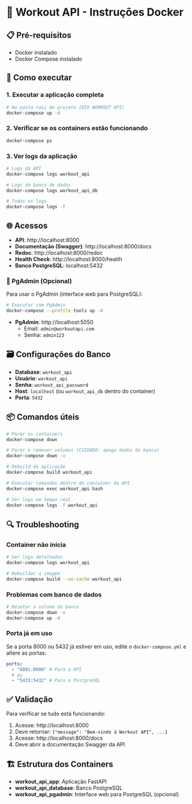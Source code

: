 # 🐳 Workout API - Instruções Docker

## 📋 Pré-requisitos

- Docker instalado
- Docker Compose instalado

## 🚀 Como executar

### 1. Executar a aplicação completa

```bash
# Na pasta raiz do projeto (DIO WORKOUT API)
docker-compose up -d
```

### 2. Verificar se os containers estão funcionando

```bash
docker-compose ps
```

### 3. Ver logs da aplicação

```bash
# Logs da API
docker-compose logs workout_api

# Logs do banco de dados
docker-compose logs workout_api_db

# Todos os logs
docker-compose logs -f
```

## 🌐 Acessos

- **API**: http://localhost:8000
- **Documentação (Swagger)**: http://localhost:8000/docs
- **Redoc**: http://localhost:8000/redoc
- **Health Check**: http://localhost:8000/health
- **Banco PostgreSQL**: localhost:5432

### 🔧 PgAdmin (Opcional)

Para usar o PgAdmin (interface web para PostgreSQL):

```bash
# Executar com PgAdmin
docker-compose --profile tools up -d
```

- **PgAdmin**: http://localhost:5050
  - Email: `admin@workoutapi.com`
  - Senha: `admin123`

## 🗃️ Configurações do Banco

- **Database**: `workout_api`
- **Usuário**: `workout_api`
- **Senha**: `workout_api_password`
- **Host**: `localhost` (ou `workout_api_db` dentro do container)
- **Porta**: `5432`

## 📦 Comandos úteis

```bash
# Parar os containers
docker-compose down

# Parar e remover volumes (CUIDADO: apaga dados do banco)
docker-compose down -v

# Rebuild da aplicação
docker-compose build workout_api

# Executar comandos dentro do container da API
docker-compose exec workout_api bash

# Ver logs em tempo real
docker-compose logs -f workout_api
```

## 🔍 Troubleshooting

### Container não inicia

```bash
# Ver logs detalhados
docker-compose logs workout_api

# Rebuildar a imagem
docker-compose build --no-cache workout_api
```

### Problemas com banco de dados

```bash
# Resetar o volume do banco
docker-compose down -v
docker-compose up -d
```

### Porta já em uso

Se a porta 8000 ou 5432 já estiver em uso, edite o `docker-compose.yml` e altere as portas:

```yaml
ports:
  - "8001:8000" # Para a API
  # ou
  - "5433:5432" # Para o PostgreSQL
```

## ✅ Validação

Para verificar se tudo está funcionando:

1. Acesse: http://localhost:8000
2. Deve retornar: `{"message": "Bem-vindo à Workout API", ...}`
3. Acesse: http://localhost:8000/docs
4. Deve abrir a documentação Swagger da API

## 🏗️ Estrutura dos Containers

- **workout_api_app**: Aplicação FastAPI
- **workout_api_database**: Banco PostgreSQL
- **workout_api_pgadmin**: Interface web para PostgreSQL (opcional)
